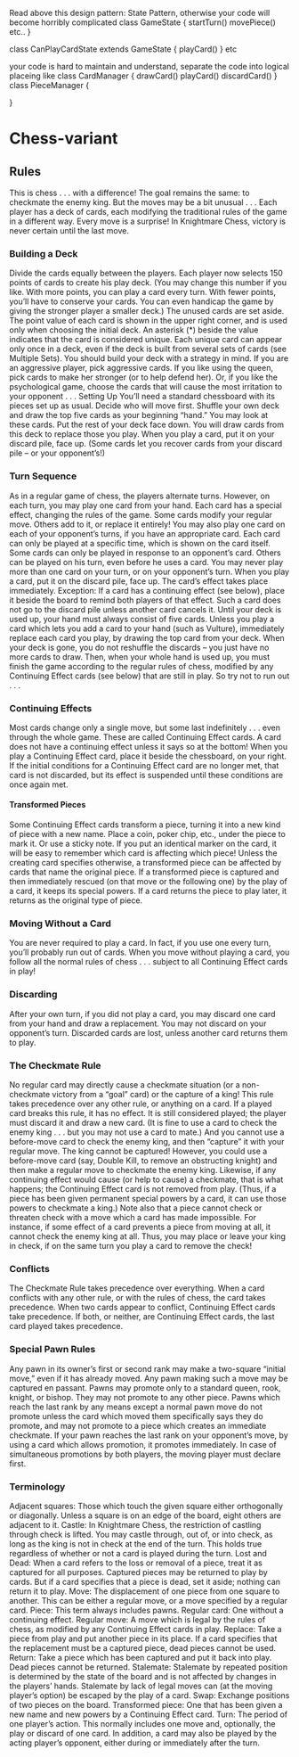 Read above this design pattern: State Pattern, otherwise your code will become horribly complicated
class GameState {
    startTurn()
    movePiece() etc..
}

class CanPlayCardState extends GameState { 
    playCard()
}
etc

your code is hard to maintain and understand, separate the code into logical placeing like
class CardManager {
    drawCard()
    playCard()
    discardCard()
} 
class PieceManager {

}

# Chess-variant

## Rules
This is chess  .  .  .  with a difference! The goal remains the same: to checkmate the enemy king. But the moves may be a bit unusual . . . Each player has a deck of cards, each modifying the traditional rules of the game in a different way. Every move is a surprise! In Knightmare Chess, victory is never certain until the last move.

### Building a Deck
Divide the cards equally between the players. Each player now selects 150 points of cards to create his play deck. (You may change this number if you like. With more points, you can play a card every turn. With fewer points, you’ll have to conserve your cards. You can even handicap the game by giving the stronger player a smaller deck.) The unused cards are set aside. The point value of each card is shown in the upper right corner, and is used only when choosing the initial deck. An asterisk (*) beside the value indicates that the card is considered unique. Each unique card can appear only once in a deck, even if the deck is built from several sets of cards (see Multiple Sets). You should build your deck with a strategy in mind. If you are an aggressive player, pick aggressive cards. If you like using the queen, pick cards to make her stronger (or to help defend her). Or, if you like the psychological game, choose the cards that will cause the most irritation to your opponent . . . Setting Up You’ll need a standard chessboard with its pieces set up as usual. Decide who will move first. Shuffle your own deck and draw the top five cards as your beginning “hand.” You may look at these cards. Put the rest of your deck face down. You will draw cards from this deck to replace those you play. When you play a card, put it on your discard pile, face up. (Some cards let you recover cards from your discard pile – or your opponent’s!)

### Turn Sequence
As in a regular game of chess, the players alternate turns. However, on each turn, you may play one card from your hand. Each card has a special effect, changing the rules of the game. Some cards modify your regular move. Others add to it, or replace it entirely! You may also play one card on each of your opponent’s turns, if you have an appropriate card. Each card can only be played at a specific time, which is shown on the card itself. Some cards can only be played in response to an opponent’s card. Others can be played on his turn, even before he uses a card. You may never play more than one card on your turn, or on your opponent’s turn. When you play a card, put it on the discard pile, face up. The card’s effect takes place immediately. Exception: If a card has a continuing effect (see below), place it beside the board to remind both players of that effect. Such a card does not go to the discard pile unless another card cancels it. Until your deck is used up, your hand must always consist of five cards. Unless you play a card which lets you add a card to your hand (such as Vulture), immediately replace each card you play, by drawing the top card from your deck. When your deck is gone, you do not reshuffle the discards – you just have no more cards to draw. Then, when your whole hand is used up, you must finish the game according to the regular rules of chess, modified by any Continuing Effect cards (see below) that are still in play. So try not to run out . . .

### Continuing Effects
Most cards change only a single move, but some last indefinitely  .  .  .  even through the whole game. These are called Continuing Effect cards. A card does not have a continuing effect unless it says so at the bottom! When you play a Continuing Effect card, place it beside the chessboard, on your right. If the initial conditions for a Continuing Effect card are no longer met, that card is not discarded, but its effect is suspended until these conditions are once again met.
#### Transformed Pieces
Some Continuing Effect cards transform a piece, turning it into a new kind of piece with a new name. Place a coin, poker chip, etc., under the piece to mark it. Or use a sticky note. If you put an identical marker on the card, it will be easy to remember which card is affecting which piece! Unless the creating card specifies otherwise, a transformed piece can be affected by cards that name the original piece. If a transformed piece is captured and then immediately rescued (on that move or the following one) by the play of a card, it keeps its special powers. If a card returns the piece to play later, it returns as the original type of piece.

### Moving Without a Card
You are never required to play a card. In fact, if you use one every turn, you’ll probably run out of cards. When you move without playing a card, you follow all the normal rules of chess . . . subject to all Continuing Effect cards in play!

### Discarding
After your own turn, if you did not play a card, you may discard one card from your hand and draw a replacement. You may not discard on your opponent’s turn. Discarded cards are lost, unless another card returns them to play.

### The Checkmate Rule
No regular card may directly cause a checkmate situation (or a non-checkmate victory from a “goal” card) or the capture of a king! This rule takes precedence over any other rule, or anything on a card. If a played card breaks this rule, it has no effect. It is still considered played; the player must discard it and draw a new card. (It is fine to use a card to check the enemy king . . . but you may not use a card to mate.) And you cannot use a before-move card to check the enemy king, and then “capture” it with your regular move. The king cannot be captured! However, you could use a before-move card (say, Double Kill, to remove an obstructing knight) and then make a regular move to checkmate the enemy king. Likewise, if any continuing effect would cause (or help to cause) a checkmate, that is what happens; the Continuing Effect card is not removed from play. (Thus, if a piece has been given permanent special powers by a card, it can use those powers to checkmate a king.) Note also that a piece cannot check or threaten check with a move which a card has made impossible. For instance, if some effect of a card prevents a piece from moving at all, it cannot check the enemy king at all. Thus, you may place or leave your king in check, if on the same turn you play a card to remove the check!

### Conflicts
The Checkmate Rule takes precedence over everything. When a card conflicts with any other rule, or with the rules of chess, the card takes precedence. When two cards appear to conflict, Continuing Effect cards take precedence. If both, or neither, are Continuing Effect cards, the last card played takes precedence.

### Special Pawn Rules
Any pawn in its owner’s first or second rank may make a two-square “initial move,” even if it has already moved. Any pawn making such a move may be captured en passant.
Pawns may promote only to a standard queen, rook, knight, or bishop. They may not promote to any other piece. Pawns which reach the last rank by any means except a normal pawn move do not promote unless the card which moved them specifically says they do promote, and may not promote to a piece which creates an immediate checkmate. If your pawn reaches the last rank on your opponent’s move, by using a card which allows promotion, it promotes immediately. In case of simultaneous promotions by both players, the moving player must declare first.

### Terminology
Adjacent squares: Those which touch the given square either orthogonally or diagonally. Unless a square is on an edge of the board, eight others are adjacent to it.
Castle: In Knightmare Chess, the restriction of castling through check is lifted. You may castle through, out of, or into check, as long as the king is not in check at the end of the turn. This holds true regardless of whether or not a card is played during the turn.
Lost and Dead: When a card refers to the loss or removal of a piece, treat it as captured for all purposes. Captured pieces may be returned to play by cards. But if a card specifies that a piece is dead, set it aside; nothing can return it to play.
Move: The displacement of one piece from one square to another. This can be either a regular move, or a move specified by a regular card.
Piece: This term always includes pawns.
Regular card: One without a continuing effect.
Regular move: A move which is legal by the rules of chess, as modified by any Continuing Effect cards in play.
Replace: Take a piece from play and put another piece in its place. If a card specifies that the replacement must be a captured piece, dead pieces cannot be used.
Return: Take a piece which has been captured and put it back into play. Dead pieces cannot be returned.
Stalemate: Stalemate by repeated position is determined by the state of the board and is not affected by changes in the players’ hands. Stalemate by lack of legal moves can (at the moving player’s option) be escaped by the play of a card.
Swap: Exchange positions of two pieces on the board.
Transformed piece: One that has been given a new name and new powers by a Continuing Effect card.
Turn: The period of one player’s action. This normally includes one move and, optionally, the play or discard of one card. In addition, a card may also be played by the acting player’s opponent, either during or immediately after the turn.